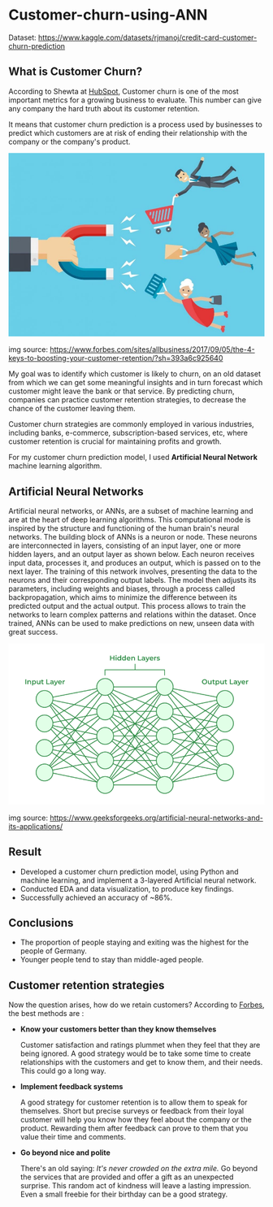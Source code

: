 # Customer-churn-using-ANN

Dataset: https://www.kaggle.com/datasets/rjmanoj/credit-card-customer-churn-prediction

## What is Customer Churn?

According to Shewta at [HubSpot](https://blog.hubspot.com/service/what-is-customer-churn), Customer churn is one of the most important metrics for a growing business to evaluate. This number can give any company the hard truth about its customer retention.

It means that customer churn prediction is a process used by businesses to predict which customers are at risk of ending their relationship with the company or the company's product.

![](customer-churn.jpg)

img source: https://www.forbes.com/sites/allbusiness/2017/09/05/the-4-keys-to-boosting-your-customer-retention/?sh=393a6c925640

My goal was to identify which customer is likely to churn, on an old dataset from which we can get some meaningful insights and in turn forecast which customer might leave the bank or that service. By predicting churn, companies can practice customer retention strategies, to decrease the chance of the customer leaving them.

Customer churn strategies are commonly employed in various industries, including banks, e-commerce, subscription-based services, etc, where customer retention is crucial for maintaining profits and growth.

For my customer churn prediction model, I used **Artificial Neural Network** machine learning algorithm.

## Artificial Neural Networks

Artificial neural networks, or ANNs, are a subset of machine learning and are at the heart of deep learning algorithms. This computational mode is inspired by the structure and functioning of the human brain's neural networks. The building block of ANNs is a neuron or node. These neurons are interconnected in layers, consisting of an input layer, one or more hidden layers, and an output layer as shown below. Each neuron receives input data, processes it, and produces an output, which is passed on to the next layer. The training of this network involves, presenting the data to the neurons and their corresponding output labels. The model then adjusts its parameters, including weights and biases, through a process called backpropagation, which aims to minimize the difference between its predicted output and the actual output. This process allows to train the networks to learn complex patterns and relations within the dataset. Once trained, ANNs can be used to make predictions on new, unseen data with great success.

![](neural-network.jpg)

img source: https://www.geeksforgeeks.org/artificial-neural-networks-and-its-applications/

## Result

- Developed a customer churn prediction model, using Python and machine learning, and implement a 3-layered Artificial neural network.
- Conducted EDA and data visualization, to produce key findings.
- Successfully achieved an accuracy of ~86%.

## Conclusions

- The proportion of people staying and exiting was the highest for the people of Germany.
- Younger people tend to stay than middle-aged people.


## Customer retention strategies

Now the question arises, how do we retain customers? According to [Forbes](https://www.forbes.com/sites/allbusiness/2017/09/05/the-4-keys-to-boosting-your-customer-retention/?sh=393a6c925640), the best methods are :

- **Know your customers better than they know themselves**
  
  Customer satisfaction and ratings plummet when they feel that they are being ignored. A good strategy would be to take some time to create relationships with the customers and get to know them, and their needs. This could go a long way.
  
- **Implement feedback systems**

  A good strategy for customer retention is to allow them to speak for themselves. Short but precise surveys or feedback from their loyal customer will help you know how they feel about the company or the product. Rewarding them after feedback can prove to them that you value their time and comments.
  
- **Go beyond nice and polite**

  There's an old saying: *It's never crowded on the extra mile.* Go beyond the services that are provided and offer a gift as an unexpected surprise. This random act of kindness will leave a lasting impression. Even a small freebie for their birthday can be a good strategy.

